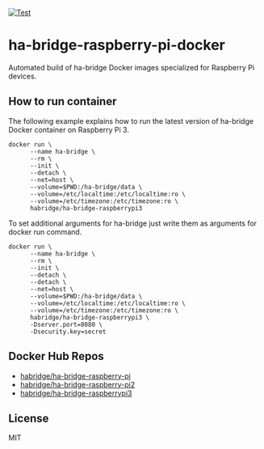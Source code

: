 [![Test](https://github.com/escalate/ha-bridge-raspberry-pi-docker/actions/workflows/test.yml/badge.svg?branch=master&event=push)](https://github.com/escalate/ha-bridge-raspberry-pi-docker/actions/workflows/test.yml)

# ha-bridge-raspberry-pi-docker

Automated build of ha-bridge Docker images specialized for Raspberry Pi devices.

## How to run container

The following example explains how to run the latest version of ha-bridge Docker container on Raspberry Pi 3.
```
docker run \
      --name ha-bridge \
      --rm \
      --init \
      --detach \
      --net=host \
      --volume=$PWD:/ha-bridge/data \
      --volume=/etc/localtime:/etc/localtime:ro \
      --volume=/etc/timezone:/etc/timezone:ro \
      habridge/ha-bridge-raspberrypi3
```

To set additional arguments for ha-bridge just write them as arguments for docker run command.
```
docker run \
      --name ha-bridge \
      --rm \
      --init \
      --detach \
      --detach \
      --net=host \
      --volume=$PWD:/ha-bridge/data \
      --volume=/etc/localtime:/etc/localtime:ro \
      --volume=/etc/timezone:/etc/timezone:ro \
      habridge/ha-bridge-raspberrypi3 \
      -Dserver.port=8080 \
      -Dsecurity.key=secret
```

## Docker Hub Repos

* [habridge/ha-bridge-raspberry-pi](https://hub.docker.com/r/habridge/ha-bridge-raspberry-pi)
* [habridge/ha-bridge-raspberry-pi2](https://hub.docker.com/r/habridge/ha-bridge-raspberry-pi2)
* [habridge/ha-bridge-raspberrypi3](https://hub.docker.com/r/habridge/ha-bridge-raspberrypi3)

## License

MIT
